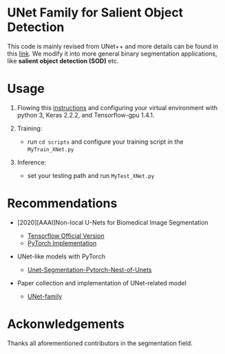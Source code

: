 # UNet Family for Salient Object Detection

This code is mainly revised from UNet++ and more details can be found in this [link](https://github.com/MrGiovanni/UNetPlusPlus).
We modify it into more general binary segmentation applications, like **salient object detection (SOD)** etc.

# Usage

1. Flowing this [instructions]() and configuring your virtual environment with python 3, Keras 2.2.2, and Tensorflow-gpu 1.4.1.

2. Training:
    
    - run `cd scripts` and configure your training script in the `MyTrain_XNet.py`

3. Inference:

    - set your testing path and run `MyTest_XNet.py`

# Recommendations

- [2020]\[AAAI]Non-local U-Nets for Biomedical Image Segmentation
    
    - [Tensorflow Official Version](https://github.com/divelab/Non-local-U-Nets)
    - [PyTorch Implementation](https://github.com/Whu-wxy/Non-local-U-Nets-2D-block)

- UNet-like models with PyTorch
    
    - [Unet-Segmentation-Pytorch-Nest-of-Unets](https://github.com/bigmb/Unet-Segmentation-Pytorch-Nest-of-Unets)

- Paper collection and implementation of UNet-related model
    - [UNet-family](https://github.com/ShawnBIT/UNet-family)

# Ackonwledgements

Thanks all aforementioned contributors in the segmentation field.

